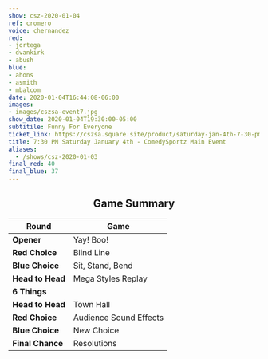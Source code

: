 ```yaml
---
show: csz-2020-01-04
ref: cromero
voice: chernandez
red:
- jortega
- dvankirk
- abush
blue:
- ahons
- asmith
- mbalcom
date: 2020-01-04T16:44:08-06:00
images:
- images/cszsa-event7.jpg
show_date: 2020-01-04T19:30:00-05:00
subtitile: Funny For Everyone
ticket_link: https://cszsa.square.site/product/saturday-jan-4th-7-30-pm-comedysportz-main-event/153?cs=true
title: 7:30 PM Saturday January 4th - ComedySportz Main Event
aliases:
  - /shows/csz-2020-01-03
final_red: 40
final_blue: 37
---
```


<center>

## Game Summary

| **Round** | **Game** |
|--------------|------|
| **Opener**       |Yay! Boo!|
| **Red Choice**   |Blind Line|
| **Blue Choice**  |Sit, Stand, Bend|
| **Head to Head** |Mega Styles Replay|
| **6 Things**     | |
| **Head to Head** |Town Hall|
| **Red Choice**   |Audience Sound Effects|
| **Blue Choice**  |New Choice|
| **Final Chance** |Resolutions|

</center>
